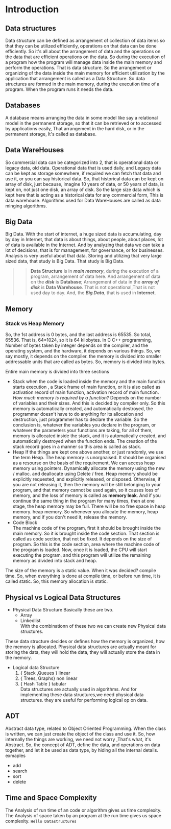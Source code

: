 
# Introduction

## Data structures

Data structure can be defined as arrangement of collection of data items so that they can be utilized efficiently, operations on that data can be done efficiently. So it's all about the arrangement of data and the operations on the data that are efficient operations on the data. So during the execution of a program how the program will manage data inside the main memory and perform the operations. That is data structure. So the arrangement or organizing of the data inside the main memory for efficient utilization by the application that arrangement is called as a Data Structure. So data structures are formed in the main memory, during the execution time of a program. When the program runs it needs the data.

## Databases

 A database means arranging the data in some model like say a relational model in the permanent storage, so that it can be retrieved or to accessed by applications easily, That arrangement in the hard disk, or in the permanent storage, It's called as database.

## Data WareHouses

So commercial data can be categorized into 2, that is operational data or legacy data, old data. Operational data that is used daily, and Legacy data can be kept as storage somewhere, if required we can fetch that data and use it, or you can say historical data. So, that historical data can be kept on array of disk, just because, imagine 10 years of data, or 50 years of data, is kept on, not just one disk, an array of disk. So the large size data which is kept here that is acting as a historical data for any commercial form, This is data warehouse.
Algorithms used for Data WareHouses are called as data minging algorithms.

## Big Data

Big Data. With the start of internet, a huge sized data is accumulating, day by day in Internet, that data is about things, about people, about places, lot of data is available in the Internet. And by analyzing that data we can take a lot of decisions, that is for management, for governance, or for businesses. Analysis is very useful about that data. Storing and utilizing that very large sized data, that study is Big Data. That study is Big Data.

>>**Data Structure** is in ***main memory***, during the execution of a program, arrangement of data here. And arrangement of data on the ***disk*** is **Database**; Arrangement of data in the ***array of disk*** is **Data Warehouse**. That is not operational,That is not used day to day. And, the ***Big Data***, that is used in **Internet**.

## Memory

### Stack vs Heap Memory

So, the 1st address is 0 bytes, and the last address is 65535. So total, 65536. That is, 64*1024, so it is 64 kilobytes.
In C C++ programming, Number of bytes taken by integer depends on the compiler, and the operating system, and the hardware, it depends on various things. So, we say mostly, it depends on the compiler.  the memory is divided into smaller addressable units that are called as bytes. So, memory is divided into bytes.

Entire main memory is divided into three sections

- Stack
    when the code is loaded inside the memory and the main function starts execution , a Stack frame of main function, or it is also called as activation record of main function, activation record of main function.
    *How much memory is required by a function?*
    Depends on the number of variables and their sizes. And this is decided by compiler only. So this memory is automatically created, and automatically destroyed, the programmer doesn't have to do anything for its allocation and destruction, just programmer has to declare the variable. So the conclusion is, whatever the variables you declare in the program, or whatever the parameters your functions are taking, for all of them, memory is allocated inside the stack, and it is automatically created, and automatically destroyed when the function ends.
    The creation of the stack record goes in a manner so this area is called as stack.
- Heap
    If the things are kept one above another, or just randomly, we use the term Heap. The heap memory is unorgnaised. It should be organised as a resourse on the basis of the requirement. We can access heap memory using pointers.
    Dynamically allocate the memory using the new / malloc. and
    deallocate using Delete / free.
    Heap memory should be explicitly requested, and explicitly released, or disposed. Otherwise, if you are not releasing it, then the memory will be still belonging to your program, and that memory cannot be used again, so it causes loss of memory, and the loss of memory is called as **memory leak**. And if you continue the same thing in the program for many times, then at one stage, the heap memory may be full. There will be no free space in heap memory. heap memory.
    So whenever you allocate the memory, heap memory, and if you don't need it, release the memory.
- Code Block  
     The machine code of the program, first it should be brought inside the main memory. So it is brought inside the code section. That section is called as code section, that not be fixed. It depends on the size of program. So this is the code section, area where the machine code of the program is loaded. Now, once it is loaded, the CPU will start executing the program, and this program will utilize the remaining memory as divided into stack and heap.

The size of the memory is a static value. When it was decided? compile time. So, when everything is done at compile time, or before run time, it is called static. So, this memory allocation is static.

## Physical vs Logical Data Structures

- Physical Data Structure
    Basically these are two.
  - Array
  - Linkedlist  
    With the combinationn of these two we can create new Physical data structures.

 These data structure decides or defines how the memory is organized, how the memory is allocated. Physical data structures are actually meant for storing the data, they will hold the data, they will actually store the data in the memory.

- Logical data Structure
    1. { Stack ,Queues } linear
    2. { Trees, Graphs} non linear
    3. { Hash Table } tabular  
Data structures are actually used in algorithms. And for implementing these data structures,we need physical data structures.
they are useful for performing logical op on data.

## ADT

Abstract data type, related to Object Oriented Programming.
When the class is written, we can just create the object of the class and use it. So, how internally the things are working, we need not worry ,That's what, it's Abstract. So, the concept of ADT, define the data, and operations on data together, and let it be used as data type, by hiding all the internal details.
exmaples

- add
- search
- sort
- delete

## Time and Space Complexity

The Analysis of run time of an code or algorithm gives us  time complexity.
The Analysis of space taken by an program at the run time  gives us  space complexity.
`Hello Datastructures`
